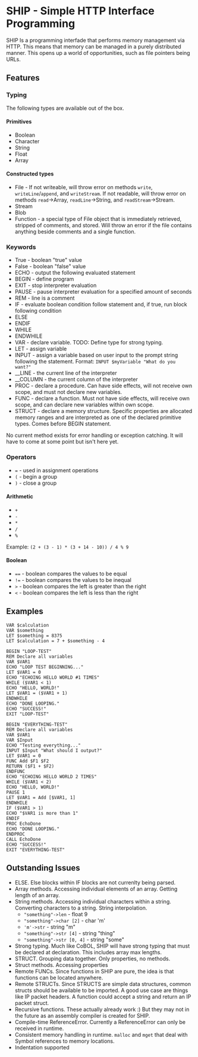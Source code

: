 # SHIP - Simple HTTP Interface Programming

SHIP Is a programming interfade that performs memory management via HTTP. This means that memory can be managed in a purely distributed manner. This opens up a world of opportunities, such as file pointers being URLs.

## Features

### Typing

The following types are available out of the box.

#### Primitives

- Boolean
- Character
- String
- Float
- Array

#### Constructed types

- File - If not writeable, will throw error on methods `write`, `writeLine`/`append`, and `writeStream`. If not readable, will throw error on methods `read`->Array, `readLine`->String, and `readStream`->Stream.
- Stream
- Blob
- Function - a special type of File object that is immediately retrieved, stripped of comments, and stored. Will throw an error if the file contains anything beside comments and a single function.

### Keywords

- True - boolean "true" value
- False - boolean "false" value
- ECHO - output the following evaluated statement
- BEGIN - define program 
- EXIT - stop interpreter evaluation
- PAUSE - pause interpreter evaluation for a specified amount of seconds
- REM - line is a comment
- IF - evaluate boolean condition follow statement and, if true, run block following condition
- ELSE
- ENDIF
- WHILE
- ENDWHILE
- VAR - declare variable. TODO: Define type for strong typing.
- LET - assign variable
- INPUT - assign a variable based on user input to the prompt string following the statement. Format: `INPUT $myVariable "What do you want?"`
- __LINE - the current line of the interpreter
- __COLUMN - the current column of the interpreter
- PROC - declare a procedure. Can have side effects, will not receive own scope, and must not declare new variables.
- FUNC - declare a function. Must not have side effects, will receive own scope, and can declare new variables within own scope.
- STRUCT - declare a memory structure. Specific properties are allocated memory ranges and are interpreted as one of the declared primitive types. Comes before BEGIN statement.

No current method exists for error handling or exception catching. It will have to come at some point but isn't here yet.

### Operators

- `=` - used in assignment operations
- `(` - begin a group
- `)` - close a group

#### Arithmetic

- `+`
- `-`
- `*`
- `/`
- `%`

Example: `(2 + (3 - 1) * (3 + 14 - 10)) / 4 % 9`

#### Boolean

- `==` - boolean compares the values to be equal
- `!=` - boolean compares the values to be inequal
- `>` - boolean compares the left is greater than the right
- `<` - boolean compares the left is less than the right

## Examples

```
VAR $calculation
VAR $something
LET $something = 8375
LET $calculation = 7 + $something - 4
```

```
BEGIN "LOOP-TEST"
REM Declare all variables
VAR $VAR1
ECHO "LOOP TEST BEGINNING..."
LET $VAR1 = 0
ECHO "ECHOING HELLO WORLD #1 TIMES"
WHILE ($VAR1 < 1)
ECHO "HELLO, WORLD!"
LET $VAR1 = ($VAR1 + 1)
ENDWHILE
ECHO "DONE LOOPING."
ECHO "SUCCESS!"
EXIT "LOOP-TEST"
```

```
BEGIN "EVERYTHING-TEST"
REM Declare all variables
VAR $VAR1
VAR $Input
ECHO "Testing everything..."
INPUT $Input "What should I output?"
LET $VAR1 = 0
FUNC Add $F1 $F2
RETURN ($F1 + $F2)
ENDFUNC
ECHO "ECHOING HELLO WORLD 2 TIMES"
WHILE ($VAR1 < 2)
ECHO "HELLO, WORLD!"
PAUSE 1
LET $VAR1 = Add [$VAR1, 1]
ENDWHILE
IF ($VAR1 > 1)
ECHO "$VAR1 is more than 1"
ENDIF
PROC EchoDone
ECHO "DONE LOOPING."
ENDPROC
CALL EchoDone
ECHO "SUCCESS!"
EXIT "EVERYTHING-TEST"
```

## Outstanding Issues

- ELSE. Else blocks within IF blocks are not currenlty being parsed.
- Array methods. Accessing individual elements of an array. Getting length of an array.
- String methods. Accessing individual characters within a string. Converting characters to a string. String interpolation.
  - `"something"->len` - float 9
  - `"something"->char [2]` - char 'm'
  - `'m'->str` - string "m"
  - `"something"->str [4]` - string "thing"
  - `"something"->str [0, 4]` - string "some"
- Strong typing. Much like CoBOL, SHIP will have strong typing that must be declared at declaration. This includes array max lengths.
- STRUCT. Grouping data together. Only properties, no methods.
- Struct methods. Accessing properties
- Remote FUNCs. Since functions in SHIP are pure, the idea is that functions can be located anywhere.
- Remote STRUCTs. Since STRUCTS are simple data structures, common structs should be available to be imported. A good use case are things like IP packet headers. A function could accept a string and return an IP packet struct.
- Recursive functions. These actually already work :) But they may not in the future as an assembly compiler is created for SHIP.
- Compile-time ReferenceError. Currently a ReferenceError can only be received in runtime.
- Consistent memory handling in runtime. `malloc` and `mget` that deal with Symbol references to memory locations.
- Indentation supported

